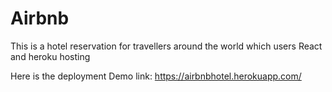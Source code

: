 # Airbnb
This is a hotel reservation for travellers around the world which users React and heroku hosting
 
Here is the deployment Demo link: https://airbnbhotel.herokuapp.com/
